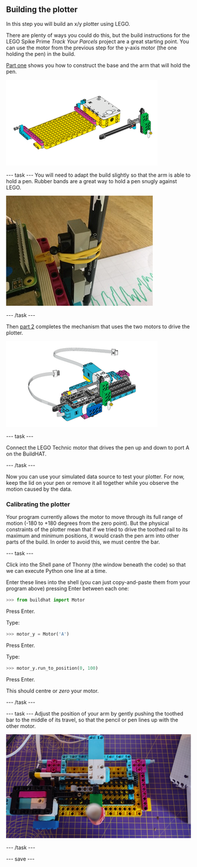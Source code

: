 ## Building the plotter

In this step you will build an x/y plotter using LEGO. 

There are plenty of ways you could do this, but the build instructions for the LEGO Spike Prime *Track Your Parcels* project are a great starting point. You can use the motor from the previous step for the y-axis motor (the one holding the pen) in the build. 

[Part one](https://le-www-live-s.legocdn.com/sc/media/lessons/prime/pdf/building-instructions/track-your-packages-bi-pdf-book1of2-05883f81fed73ac3738781d084e0d4e2.pdf) shows you how to construct the base and the arm that will hold the pen.

![A drawing from the LEGO instructions](images/build1.png)

--- task ---
You will need to adapt the build slightly so that the arm is able to hold a pen. Rubber bands are a great way to hold a pen snugly against LEGO.

![A photo of the partially assembled plotter model, with a pen attached to the LEGO elements with a rubber band](images/rubber_bands.jpg)

--- /task ---

Then [part 2](https://le-www-live-s.legocdn.com/sc/media/lessons/prime/pdf/building-instructions/track-your-packages-bi-pdf-book2of2-80dc3c8c61ec2d2ffa785b688326ef74.pdf) completes the mechanism that uses the two motors to drive the plotter.

![A drawing from the second part of the LEGO instructions](images/build2.png)

--- task ---

Connect the LEGO Technic motor that drives the pen up and down to port A on the BuildHAT.

--- /task ---

Now you can use your simulated data source to test your plotter. For now, keep the lid on your pen or remove it all together while you observe the motion caused by the data.

### Calibrating the plotter

Your program currently allows the motor to move through its full range of motion (-180 to +180 degrees from the zero point). But the physical constraints of the plotter mean that if we tried to drive the toothed rail to its maximum and minimum positions, it would crash the pen arm into other parts of the build. In order to avoid this, we must centre the bar.

--- task ---

Click into the Shell pane of Thonny (the window beneath the code) so that we can execute Python one line at a time. 

Enter these lines into the shell (you can just copy-and-paste them from your program above) pressing Enter between each one:

```python
>>> from buildhat import Motor
```
Press Enter.

Type:
```python
>>> motor_y = Motor('A')
```
Press Enter.

Type:
```python
>>> motor_y.run_to_position(0, 100)
```
Press Enter.

This should centre or *zero* your motor.

--- /task ---

--- task ---
Adjust the position of your arm by gently pushing the toothed bar to the middle of its travel, so that the pencil or pen lines up with the other motor.

![the pencil is central to the housing, in line with the motor used to drive the paper feeder](images/pencil_lined_up.jpg)

--- /task ---

--- save ---

